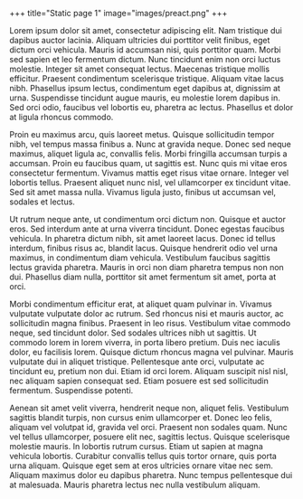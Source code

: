 +++
title="Static page 1"
image="images/preact.png"
+++

Lorem ipsum dolor sit amet, consectetur adipiscing elit. Nam tristique dui dapibus auctor lacinia. Aliquam ultricies dui porttitor velit finibus, eget dictum orci vehicula. Mauris id accumsan nisi, quis porttitor quam. Morbi sed sapien et leo fermentum dictum. Nunc tincidunt enim non orci luctus molestie. Integer sit amet consequat lectus. Maecenas tristique mollis efficitur. Praesent condimentum scelerisque tristique. Aliquam vitae lacus nibh. Phasellus ipsum lectus, condimentum eget dapibus at, dignissim at urna. Suspendisse tincidunt augue mauris, eu molestie lorem dapibus in. Sed orci odio, faucibus vel lobortis eu, pharetra ac lectus. Phasellus et dolor at ligula rhoncus commodo.

Proin eu maximus arcu, quis laoreet metus. Quisque sollicitudin tempor nibh, vel tempus massa finibus a. Nunc at gravida neque. Donec sed neque maximus, aliquet ligula ac, convallis felis. Morbi fringilla accumsan turpis a accumsan. Proin eu faucibus quam, ut sagittis est. Nunc quis mi vitae eros consectetur fermentum. Vivamus mattis eget risus vitae ornare. Integer vel lobortis tellus. Praesent aliquet nunc nisl, vel ullamcorper ex tincidunt vitae. Sed sit amet massa nulla. Vivamus ligula justo, finibus ut accumsan vel, sodales et lectus.

Ut rutrum neque ante, ut condimentum orci dictum non. Quisque et auctor eros. Sed interdum ante at urna viverra tincidunt. Donec egestas faucibus vehicula. In pharetra dictum nibh, sit amet laoreet lacus. Donec id tellus interdum, finibus risus ac, blandit lacus. Quisque hendrerit odio vel urna maximus, in condimentum diam vehicula. Vestibulum faucibus sagittis lectus gravida pharetra. Mauris in orci non diam pharetra tempus non non dui. Phasellus diam nulla, porttitor sit amet fermentum sit amet, porta at orci.

Morbi condimentum efficitur erat, at aliquet quam pulvinar in. Vivamus vulputate vulputate dolor ac rutrum. Sed rhoncus nisi et mauris auctor, ac sollicitudin magna finibus. Praesent in leo risus. Vestibulum vitae commodo neque, sed tincidunt dolor. Sed sodales ultrices nibh ut sagittis. Ut commodo lorem in lorem viverra, in porta libero pretium. Duis nec iaculis dolor, eu facilisis lorem. Quisque dictum rhoncus magna vel pulvinar. Mauris vulputate dui in aliquet tristique. Pellentesque ante orci, vulputate ac tincidunt eu, pretium non dui. Etiam id orci lorem. Aliquam suscipit nisl nisl, nec aliquam sapien consequat sed. Etiam posuere est sed sollicitudin fermentum. Suspendisse potenti.

Aenean sit amet velit viverra, hendrerit neque non, aliquet felis. Vestibulum sagittis blandit turpis, non cursus enim ullamcorper et. Donec leo felis, aliquam vel volutpat id, gravida vel orci. Praesent non sodales quam. Nunc vel tellus ullamcorper, posuere elit nec, sagittis lectus. Quisque scelerisque molestie mauris. In lobortis rutrum cursus. Etiam ut sapien at magna vehicula lobortis. Curabitur convallis tellus quis tortor ornare, quis porta urna aliquam. Quisque eget sem at eros ultricies ornare vitae nec sem. Aliquam maximus dolor eu dapibus pharetra. Nunc tempus pellentesque dui at malesuada. Mauris pharetra lectus nec nulla vestibulum aliquam.